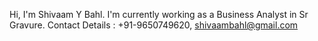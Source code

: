 Hi, I'm Shivaam Y Bahl.
I'm currently working as a Business Analyst in Sr Gravure.
Contact Details : +91-9650749620, shivaambahl@gmail.com

<!---
shivaamybahl/shivaamybahl is a ✨ special ✨ repository because its `README.md` (this file) appears on your GitHub profile.
You can click the Preview link to take a look at your changes.
--->
